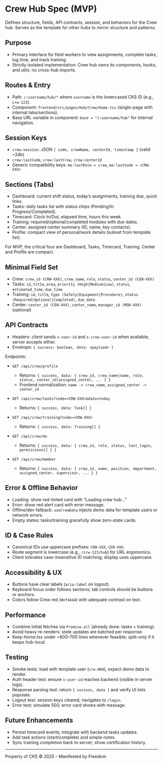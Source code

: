 # Crew Hub Spec (MVP)

Defines structure, fields, API contracts, session, and behaviors for the Crew hub. Serves as the template for other hubs to mirror structure and patterns.

## Purpose

- Primary interface for field workers to view assignments, complete tasks, log time, and track training.
- Strictly isolated implementation: Crew hub owns its components, hooks, and utils; no cross-hub imports.

## Routes & Entry

- Path: `/:username/hub/*` where `username` is the lowercased CKS ID (e.g., `crw-123`).
- Component: `frontend/src/pages/Hub/Crew/Home.tsx` (single-page with internal tabs/sections).
- Base URL variable in component: `base = "/:username/hub"` for internal navigation.

## Session Keys

- `crew:session`: JSON `{ code, crewName, centerId, timestamp }` (valid ~24h)
- `crew:lastCode`, `crew:lastCrew`, `crew:centerId`
- Generic compatibility keys: `me:lastRole = crew`, `me:lastCode = <CRW-XXX>`

## Sections (Tabs)

- Dashboard: current shift status, today’s assignments, training due, quick links.
- Tasks: daily tasks list with status chips (Pending/In Progress/Completed).
- Timecard: Clock In/Out, elapsed time, hours this week.
- Training: required/optional/completed modules with due dates.
- Center: assigned center summary (ID, name, key contacts).
- Profile: compact view of personal/work details (subset from template list).

For MVP, the critical four are Dashboard, Tasks, Timecard, Training. Center and Profile are compact.

## Minimal Field Set

- Crew: `crew_id (CRW-XXX)`, `crew_name`, `role`, `status`, `center_id (CEN-XXX)`
- Tasks: `id`, `title`, `area`, `priority (High|Medium|Low)`, `status`, `estimated_time`, `due_time`
- Training: `id`, `title`, `type (Safety|Equipment|Procedure)`, `status (Required|Optional|Completed)`, `due_date`
- Center: `center_id (CEN-XXX)`, `center_name`, `manager_id (MGR-XXX)` (optional)

## API Contracts

- Headers: client sends `x-user-id` and `x-crew-user-id` when available; server accepts either.
- Envelope: `{ success: boolean, data: <payload> }`

Endpoints:
- `GET /api/crew/profile`
  - Returns: `{ success, data: { crew_id, crew_name|name, role, status, center_id|assigned_center, ... } }`
  - Frontend normalization: `name -> crew_name`, `assigned_center -> center_id`

- `GET /api/crew/tasks?code=<CRW-XXX>&date=today`
  - Returns: `{ success, data: Task[] }`

- `GET /api/crew/training?code=<CRW-XXX>`
  - Returns: `{ success, data: Training[] }`

- `GET /api/crew/me`
  - Returns: `{ success, data: { crew_id, role, status, last_login, permissions[] } }`

- `GET /api/crew/member`
  - Returns: `{ success, data: { crew_id, name, position, department, assigned_center, supervisor, ... } }`

## Error & Offline Behavior

- Loading: show red-tinted card with “Loading crew hub…”
- Error: show red alert card with error message.
- Offline/dev fallback: `useCrewData` injects demo data for template users or network errors.
- Empty states: tasks/training gracefully show zero-state cards.

## ID & Case Rules

- Canonical IDs use uppercase prefixes: `CRW-XXX`, `CEN-XXX`.
- Route segment is lowercase (e.g., `/crw-123/hub`) for URL ergonomics.
- Client tolerates case-insensitive ID matching; display uses uppercase.

## Accessibility & UX

- Buttons have clear labels (`aria-label` on logout).
- Keyboard focus order follows sections; tab controls should be buttons or anchors.
- Colors follow Crew red (`#ef4444`) with adequate contrast on text.

## Performance

- Combine initial fetches via `Promise.all` (already done: tasks + training).
- Avoid heavy re-renders: state updates are batched per response.
- Keep Home.tsx under ~600–700 lines whenever feasible; split-only if it keeps hub-local.

## Testing

- Smoke tests: load with template user (`crw-000`), expect demo data to render.
- Auth header test: ensure `x-user-id` reaches backend (visible in server logs).
- Response parsing test: return `{ success, data }` and verify UI lists populate.
- Logout test: session keys cleared, navigates to `/login`.
- Error test: simulate 500; error card shows with message.

## Future Enhancements

- Persist timecard events; integrate with backend tasks updates.
- Add task actions (start/complete) and simple notes.
- Sync training completion back to server; show certification history.

---

Property of CKS © 2025 – Manifested by Freedom

